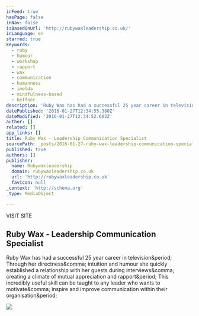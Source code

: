 ```yaml
---
inFeed: true
hasPage: false
inNav: false
isBasedOnUrl: 'http://rubywaxleadership.co.uk/'
inLanguage: en
starred: true
keywords:
  - ruby
  - humour
  - workshop
  - rapport
  - wax
  - communication
  - humanness
  - imelda
  - mindfulness-based
  - heffner
description: 'Ruby Wax has had a successful 25 year career in television. Through her directness, intuition and humour she quickly established a relationship with her guests during interviews, creating a climate of mutual appreciation and rapport. This incredibly useful skill can be taught to any leader who wants to motivate, inspire and improve communication within their organisation.'
datePublished: '2016-01-27T12:34:55.380Z'
dateModified: '2016-01-27T12:34:52.603Z'
author: []
related: []
app_links: []
title: Ruby Wax - Leadership Communication Specialist
sourcePath: _posts/2016-01-27-ruby-wax-leadership-communication-specialist.md
published: true
authors: []
publisher:
  name: Rubywaxleadership
  domain: rubywaxleadership.co.uk
  url: 'http://rubywaxleadership.co.uk'
  favicon: null
_context: 'http://schema.org'
_type: MediaObject

---
```

VISIT SITE

<article style=""><h1>Ruby Wax - Leadership Communication Specialist</h1><p>Ruby Wax has had a successful 25 year career in television&amp;period; Through her directness&amp;comma; intuition and humour she quickly established a relationship with her guests during interviews&amp;comma; creating a climate of mutual appreciation and rapport&amp;period; This incredibly useful skill can be taught to any leader who wants to motivate&amp;comma; inspire and improve communication within their organisation&amp;period;</p><img src="http://rubywaxleadership.co.uk/web1/wp-content/uploads/2012/11/Ruby_Wax_Ted.png" /></article>